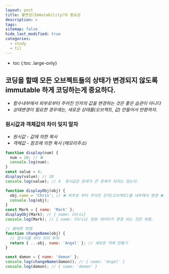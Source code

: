 ```yaml
---
layout: post
title: 불변성(Immutability)의 중요성
description: >
tags:
sitemap: false
hide_last_modified: true
categories:
  - study
  - til
---
```


* toc
{:toc .large-only}

## 코딩을 할때 모든 오브젝트들의 상태가 변경되지 않도록 immutable 하게 코딩하는게 중요하다.

- *함수내부에서 외부로부터 주어진 인자의 값을 변경하는 것은 좋은 습관이 아니다*
- *상태변경이 필요한 경우에는, 새로운 상태를(오브젝트, 값) 만들어서 반환하자.*


###  원시값과 객체값의 차이 잊지 말자
- *원시값 - 값에 의한 복사*
- *객체값 - 참조에 의한 복사 (메모리주소)*

```jsx
function display(num) {
  num = 10; // ❌
  console.log(num);
}
const value = 4;
display(value); // 10
console.log(value); // 4  원시값은 문제가 큰 문제가 되지는 않는다.
```

```jsx
function displayObj(obj) {
  obj.name = 'Chris'; // ❌ 외부로 부터 주어진 인자(오브젝트)를 내부에서 변경 ❌
  console.log(obj);
}
const Mark = { name: 'Mark' };
displayObj(Mark); // { name: Chris}
console.log(Mark); // { name: Chris} 원본 데이터가 변경 되는 것은 위험.
```

```jsx
// 올바른 방법
function changeName(obj) {
  // 함수이름 부터 의미 부여
  return { ...obj, name: 'Angel' }; // 새로운 객체 만들기
}

const damon = { name: 'demon' };
console.log(changeName(damon)); // { name: 'Angel' }
console.log(damon); // { name: 'demon' }
```